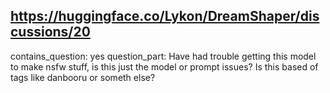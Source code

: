 ## https://huggingface.co/Lykon/DreamShaper/discussions/20

contains_question: yes
question_part: Have had trouble getting this model to make nsfw stuff, is this just the model or prompt issues? Is this based of tags like danbooru or someth else?